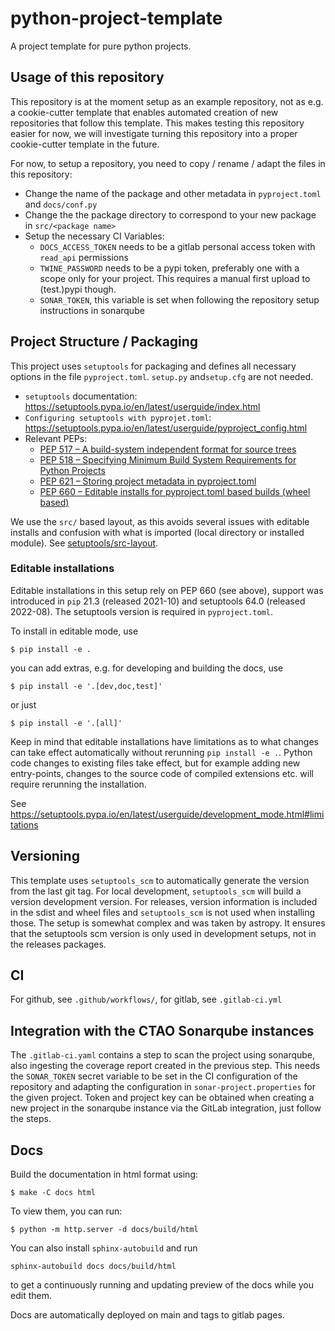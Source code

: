 # python-project-template

A project template for pure python projects.

## Usage of this repository

This repository is at the moment setup as an example repository,
not as e.g. a cookie-cutter template that enables automated creation
of new repositories that follow this template.
This makes testing this repository easier for now, we will investigate
turning this repository into a proper cookie-cutter template in the future.

For now, to setup a repository, you need to copy / rename / adapt the files
in this repository:
* Change the name of the package and other metadata in `pyproject.toml` and `docs/conf.py`
* Change the the package directory to correspond to your new package in `src/<package name>`
* Setup the necessary CI Variables:
    * `DOCS_ACCESS_TOKEN` needs to be a gitlab personal access token with `read_api` permissions
    * `TWINE_PASSWORD` needs to be a pypi token, preferably one with a scope only for your project.
    This requires a manual first upload to (test.)pypi though.
    * `SONAR_TOKEN`, this variable is set when following the repository setup instructions in sonarqube


## Project Structure / Packaging

This project uses `setuptools` for packaging and defines all necessary options
in the file `pyproject.toml`. `setup.py` and`setup.cfg` are not needed.

* `setuptools` documentation: https://setuptools.pypa.io/en/latest/userguide/index.html
* `Configuring setuptools with pyprojet.toml`: https://setuptools.pypa.io/en/latest/userguide/pyproject_config.html
* Relevant PEPs:
    * [PEP 517 – A build-system independent format for source trees](https://peps.python.org/pep-0517)
    * [PEP 518 – Specifying Minimum Build System Requirements for Python Projects](https://peps.python.org/pep-0518)
    * [PEP 621 – Storing project metadata in pyproject.toml](https://peps.python.org/pep-0621/)
    * [PEP 660 – Editable installs for pyproject.toml based builds (wheel based)](https://peps.python.org/pep-0660/)

We use the `src/` based layout, as this avoids several issues with editable installs and confusion with what
is imported (local directory or installed module).
See [setuptools/src-layout](https://setuptools.pypa.io/en/latest/userguide/package_discovery.html#src-layout).


### Editable installations

Editable installations in this setup  rely on PEP 660 (see above), support was introduced in `pip` 21.3 (released 2021-10)
and setuptools 64.0 (released 2022-08). The setuptools version is required in `pyproject.toml`.

To install in editable mode, use
```
$ pip install -e .
```

you can add extras, e.g. for developing and building the docs, use
```
$ pip install -e '.[dev,doc,test]'
```

or just
```
$ pip install -e '.[all]'
```


Keep in mind that editable installations have limitations as to what changes can take effect automatically
without rerunning `pip install -e .`. Python code changes to existing files take effect, but for example
adding new entry-points, changes to the source code of compiled extensions etc. will require rerunning the
installation.

See <https://setuptools.pypa.io/en/latest/userguide/development_mode.html#limitations>

## Versioning

This template uses `setuptools_scm` to automatically generate the version from the last git tag.
For local development, `setuptools_scm` will build a version development version. For releases,
version information is included in the sdist and wheel files and `setuptools_scm` is not used
when installing those. The setup is somewhat complex and was taken by astropy. It ensures that
the setuptools scm version is only used in development setups, not in the releases packages.

## CI

For github, see `.github/workflows/`, for gitlab, see `.gitlab-ci.yml`


## Integration with the CTAO Sonarqube instances

The `.gitlab-ci.yaml` contains a step to scan the project using sonarqube,
also ingesting the coverage report created in the previous step.
This needs the `SONAR_TOKEN` secret variable to be set in the CI configuration
of the repository and adapting the configuration in `sonar-project.properties`
for the given project.
Token and project key can be obtained when creating a new project in the sonarqube
instance via the GitLab integration, just follow the steps.

## Docs

Build the documentation in html format using:

```
$ make -C docs html
```

To view them, you can run:

```
$ python -m http.server -d docs/build/html
```

You can also install `sphinx-autobuild` and run

```
sphinx-autobuild docs docs/build/html
```
to get a continuously running and updating preview of the docs while you edit them.

Docs are automatically deployed on main and tags to gitlab pages.
